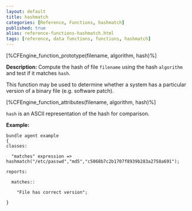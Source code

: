 ```yaml
---
layout: default
title: hashmatch
categories: [Reference, Functions, hashmatch]
published: true
alias: reference-functions-hashmatch.html
tags: [reference, data functions, functions, hashmatch]
---
```


[%CFEngine_function_prototype(filename, algorithm, hash)%]

**Description:** Compute the hash of file `filename` using the hash `algorithm` and test if it matches `hash`.

This function may be used to determine whether a system has a particular
version of a binary file (e.g. software patch).

[%CFEngine_function_attributes(filename, algorithm, hash)%]

`hash` is an ASCII representation of the hash for comparison.

**Example:**

```cf3
bundle agent example
{     
classes:

  "matches" expression => hashmatch("/etc/passwd","md5","c5068b7c2b1707f8939b283a2758a691");

reports:

  matches::

    "File has correct version";

}
```
